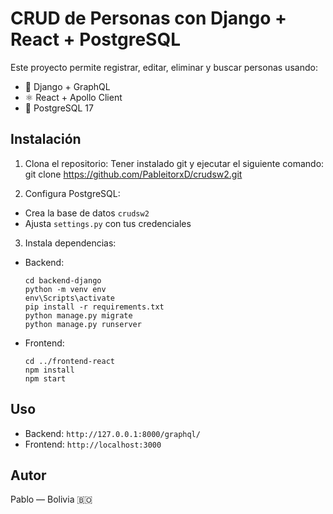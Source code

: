 # CRUD de Personas con Django + React + PostgreSQL

Este proyecto permite registrar, editar, eliminar y buscar personas usando:

- 🐍 Django + GraphQL
- ⚛️ React + Apollo Client
- 🐘 PostgreSQL 17

## Instalación

1. Clona el repositorio:
Tener instalado git y ejecutar el siguiente comando:
git clone https://github.com/PableitorxD/crudsw2.git

2. Configura PostgreSQL:
- Crea la base de datos `crudsw2`
- Ajusta `settings.py` con tus credenciales

3. Instala dependencias:
- Backend:
  ```
  cd backend-django
  python -m venv env
  env\Scripts\activate
  pip install -r requirements.txt
  python manage.py migrate
  python manage.py runserver
  ```
- Frontend:
  ```
  cd ../frontend-react
  npm install
  npm start
  ```

## Uso

- Backend: `http://127.0.0.1:8000/graphql/`
- Frontend: `http://localhost:3000`

## Autor

Pablo — Bolivia 🇧🇴
